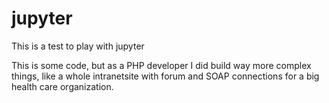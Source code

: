 # jupyter

This is a test to play with jupyter

This is some code, but as a PHP developer I did build way more complex things,
like a whole intranetsite with forum and SOAP connections for a big health care organization.

